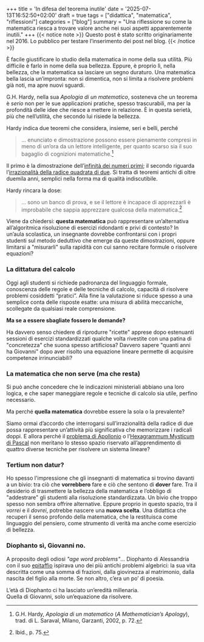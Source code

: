 +++
title = 'In difesa del teorema inutile'
date = '2025-07-13T16:52:50+02:00'
draft = true
tags = ["didattica", "matematica", "riflessioni"]
categories = ["blog"]
summary = "Una riflessione su come la matematica riesca a trovare valore anche nei suoi aspetti apparentemente inutili."
+++
{{< notice note >}}
Questo post è stato scritto originariamente nel 2016. Lo pubblico per testare l’inserimento dei post nel blog.
{{< /notice >}}

È facile giustificare lo studio della matematica in nome della sua utilità. Più difficile è farlo in nome della sua bellezza.
Eppure, è proprio lì, nella bellezza, che la matematica sa lasciare un segno duraturo. Una matematica bella lascia un’impronta: non si dimentica, non si limita a risolvere problemi già noti, ma apre nuovi sguardi.

G.H. Hardy, nella sua _Apologia di un matematico_, sosteneva che un teorema è _serio_ non per le sue applicazioni pratiche, spesso trascurabili, ma per la profondità delle idee che riesce a mettere in relazione. È in questa serietà, più che nell’utilità, che secondo lui risiede la bellezza.

Hardy indica due teoremi che considera, insieme, seri e belli, perché
> ... enunciato e dimostrazione possono essere pienamente compresi in meno di un’ora da un lettore intelligente, per quanto scarso sia il suo bagaglio di cognizioni matematiche.[^1]

Il primo è la dimostrazione dell’[infinità dei numeri primi](https://it.wikipedia.org/wiki/Teorema_dell%27infinità_dei_numeri_primi); il secondo riguarda l’[irrazionalità della radice quadrata di due](https://it.wikipedia.org/wiki/Radice_quadrata_di_2#Prove_dell'irrazionalità). Si tratta di teoremi antichi di oltre duemila anni, semplici nella forma ma di qualità indiscutibile.

Hardy rincara la dose:
> ... sono un banco di prova, e se il lettore è incapace di apprezzarli è improbabile che sappia apprezzare qualcosa della matematica.[^2]

Viene da chiedersi: **questa matematica** può rappresentare un’alternativa all’algoritmica risoluzione di esercizi ridondanti e privi di contesto?
In un’aula scolastica, un insegnante dovrebbe confrontarsi con i propri studenti sul metodo deduttivo che emerge da queste dimostrazioni, oppure limitarsi a "misurarli" sulla rapidità con cui sanno recitare formule o risolvere equazioni?

### La dittatura del calcolo

Oggi agli studenti si richiede padronanza del linguaggio formale, conoscenza delle regole e delle tecniche di calcolo, capacità di risolvere problemi cosiddetti “pratici”. Alla fine la valutazione si riduce spesso a una semplice conta delle risposte esatte: una misura di abilità meccaniche, scollegate da qualsiasi reale comprensione.

**Ma se a essere sbagliate fossero le domande?**

Ha davvero senso chiedere di riprodurre "ricette" apprese dopo estenuanti sessioni di esercizi standardizzati qualche volta rivestite con una patina di "concretezza" che suona spesso artificiosa?
Davvero sapere "quanti anni ha Giovanni" dopo aver risolto una equazione lineare permette di acquisire competenze irrinunciabili?

### La matematica che non serve (ma che resta)

Si può anche concedere che le indicazioni ministeriali abbiano una loro logica, e che saper maneggiare regole e tecniche di calcolo sia utile, perfino necessario.

Ma perché **quella matematica** dovrebbe essere la sola o la prevalente?

Siamo ormai d’accordo che interrogarsi sull’irrazionalità della radice di due possa rappresentare un’attività più significativa che memorizzare i radicali doppi. E allora perché il [problema di Apollonio](https://it.wikipedia.org/wiki/Problema_di_Apollonio) o l’[Hexagrammum Mysticum di Pascal](https://it.wikipedia.org/wiki/Teorema_di_Pascal) non meritano lo stesso spazio riservato all’apprendimento di quattro diverse tecniche per risolvere un sistema lineare?

### Tertium non datur?

Ho spesso l'impressione che gli insegnanti di matematica si trovino davanti a un bivio: tra ciò che **vorrebbero** fare e ciò che sentono di **dover** fare. Tra il desiderio di trasmettere la bellezza della matematica e l’obbligo di "addestrare" gli studenti alla risoluzione standardizzata.
Un bivio che troppo spesso non sembra offrire alternative.
Eppure proprio in questo spazio, tra il _vorrei_ e il _dovrei_, potrebbe nascere una **nuova scelta**. Una didattica che recuperi il senso profondo della matematica, che la restituisca come linguaggio del pensiero, come strumento di verità ma anche come esercizio di bellezza.

### Diophanto sì, Giovanni no.
A proposito degli odiosi _"age word problems"_... 
Diophanto di Alessandria con il suo [epitaffio](https://it.wikipedia.org/wiki/Diofanto_di_Alessandria#Il_problema_della_tomba_di_Diofanto) ispirava uno dei più antichi problemi algebrici: la sua vita descritta come una somma di frazioni, dalla giovinezza al matrimonio, dalla nascita del figlio alla morte. Se non altro,  c’era un po’ di poesia.

L’età di Diophanto ci ha lasciato un’eredità millenaria.  
Quella di Giovanni, solo un’equazione da risolvere.

[^1]: G.H. Hardy, *Apologia di un matematico* (*A Mathematician’s Apology*), trad. di L. Saraval, Milano, Garzanti, 2002, p. 72.
[^2]: Ibid., p. 75.
